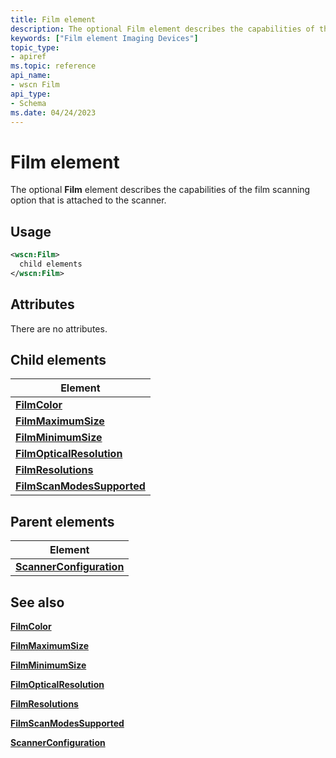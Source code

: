 ```yaml
---
title: Film element
description: The optional Film element describes the capabilities of the film scanning option that is attached to the scanner.
keywords: ["Film element Imaging Devices"]
topic_type:
- apiref
ms.topic: reference
api_name:
- wscn Film
api_type:
- Schema
ms.date: 04/24/2023
---
```


# Film element

The optional **Film** element describes the capabilities of the film scanning option that is attached to the scanner.

## Usage

```xml
<wscn:Film>
  child elements
</wscn:Film>
```

## Attributes

There are no attributes.

## Child elements

| Element |
|--|
| [**FilmColor**](filmcolor.md) |
| [**FilmMaximumSize**](filmmaximumsize.md) |
| [**FilmMinimumSize**](filmminimumsize.md) |
| [**FilmOpticalResolution**](filmopticalresolution.md) |
| [**FilmResolutions**](filmresolutions.md) |
| [**FilmScanModesSupported**](FilmScanModesSupported.md) |

## Parent elements

| Element |
|--|
| [**ScannerConfiguration**](scannerconfiguration.md) |

## See also

[**FilmColor**](filmcolor.md)

[**FilmMaximumSize**](filmmaximumsize.md)

[**FilmMinimumSize**](filmminimumsize.md)

[**FilmOpticalResolution**](filmopticalresolution.md)

[**FilmResolutions**](filmresolutions.md)

[**FilmScanModesSupported**](filmscanmodessupported.md)

[**ScannerConfiguration**](scannerconfiguration.md)

